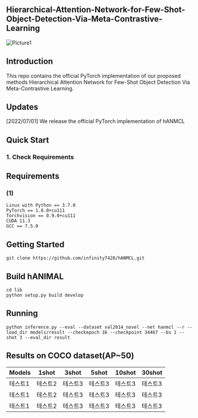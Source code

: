 ## Hierarchical-Attention-Network-for-Few-Shot-Object-Detection-Via-Meta-Contrastive-Learning
![Picture1](https://user-images.githubusercontent.com/59869350/179343518-7ae94313-66e6-45a7-b5e2-f57a2c069827.png)


## Introduction
This repo contains the official PyTorch implementation of our proposed methods Hierarchical Attention Network for Few-Shot Object Detection Via Meta-Contrastive Learning.

## Updates
[2022/07/01] We release the official PyTorch implementation of hANMCL

## Quick Start
### 1. Check Requirements

## Requirements
### (1)
<pre><code>Linux with Python == 3.7.0
PyTorch == 1.8.0+cu111
Torchvision == 0.9.0+cu111
CUDA 11.3
GCC == 7.5.0</code></pre>

## Getting Started
<pre><code>git clone https://github.com/infinity7428/hANMCL.git</code></pre>

## Build hANIMAL
<pre><code>cd lib
python setup.py build develop</code></pre>

## Running
<pre><code>python inference.py --eval --dataset val2014_novel --net hanmcl --r --load_dir models/result --checkepoch 16 --checkpoint 34467 --bs 1 --shot 3 --eval_dir result</code></pre>
> 

## Results on COCO dataset(AP~50)
|Models|1shot|3shot|5shot|10shot|30shot|
|-----------|--------|--------|--------|--------|--------|
|테스트1|테스트2|테스트3|테스트3|테스트3|테스트3|
|테스트1|테스트2|테스트3|테스트3|테스트3|테스트3|
|테스트1|테스트2|테스트3|테스트3|테스트3|테스트3|
